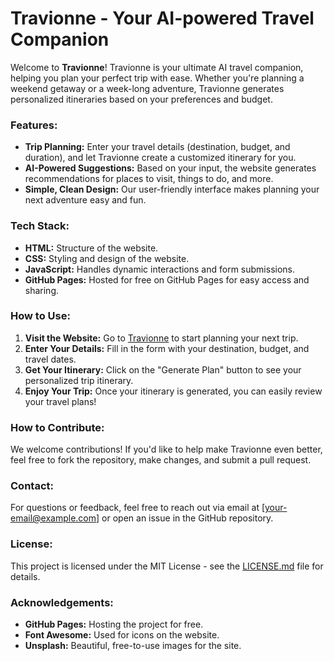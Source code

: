 # Travionne - Your AI-powered Travel Companion

Welcome to **Travionne**! Travionne is your ultimate AI travel companion, helping you plan your perfect trip with ease. Whether you're planning a weekend getaway or a week-long adventure, Travionne generates personalized itineraries based on your preferences and budget.

### Features:
- **Trip Planning:** Enter your travel details (destination, budget, and duration), and let Travionne create a customized itinerary for you.
- **AI-Powered Suggestions:** Based on your input, the website generates recommendations for places to visit, things to do, and more.
- **Simple, Clean Design:** Our user-friendly interface makes planning your next adventure easy and fun.

### Tech Stack:
- **HTML:** Structure of the website.
- **CSS:** Styling and design of the website.
- **JavaScript:** Handles dynamic interactions and form submissions.
- **GitHub Pages:** Hosted for free on GitHub Pages for easy access and sharing.

### How to Use:
1. **Visit the Website:** Go to [Travionne](https://<your-github-username>.github.io/<repository-name>) to start planning your next trip.
2. **Enter Your Details:** Fill in the form with your destination, budget, and travel dates.
3. **Get Your Itinerary:** Click on the "Generate Plan" button to see your personalized trip itinerary.
4. **Enjoy Your Trip:** Once your itinerary is generated, you can easily review your travel plans!

### How to Contribute:
We welcome contributions! If you'd like to help make Travionne even better, feel free to fork the repository, make changes, and submit a pull request.

### Contact:
For questions or feedback, feel free to reach out via email at [your-email@example.com] or open an issue in the GitHub repository.

### License:
This project is licensed under the MIT License - see the [LICENSE.md](LICENSE.md) file for details.

### Acknowledgements:
- **GitHub Pages:** Hosting the project for free.
- **Font Awesome:** Used for icons on the website.
- **Unsplash:** Beautiful, free-to-use images for the site.

